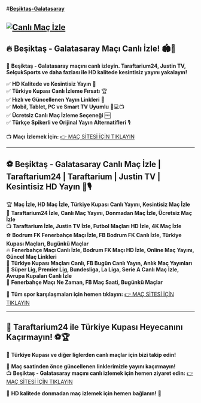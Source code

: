 #**[Beşiktaş-Galatasaray](https://hdmac-bjjsgc-com.cdn.ampproject.org/c/s/hdmac.bjjsgc.com/amp)** 


<a href="http://www.bjjsgc.com/2025/03/bodrum-fk-fenerbahce-maci-canli-izle-28-mart-2025.html/" rel="nofollow"><img src="https://raw.githubusercontent.com/trftar433/trftar433/refs/heads/main/BODRUMSOR%20-%20FENERBAHE%20CANLI%20%C4%B0ZLE%20(1).png" alt="Canlı Maç İzle" data-canonical-src="[https://raw.githubusercontent.com/trftar433/trftar433/refs/heads/main/BODRUMSOR%20-%20FENERBAHE%20CANLI%20%C4%B0ZLE%20(1).png)" style="max-width: 100%;"></a>
---

## 🔥 **Beşiktaş - Galatasaray Maçı Canlı İzle!** 🏟️📡

📌 **Beşiktaş - Galatasaray maçını canlı izleyin. Taraftarium24, Justin TV, SelçukSports ve daha fazlası ile HD kalitede kesintisiz yayını yakalayın!**

✅ **HD Kalitede ve Kesintisiz Yayın** 🎥  
✅ **Türkiye Kupası Canlı İzleme Fırsatı** 🏆  
✅ **Hızlı ve Güncellenen Yayın Linkleri** 🔄  
✅ **Mobil, Tablet, PC ve Smart TV Uyumlu** 📱💻📺  
✅ **Ücretsiz Canlı Maç İzleme Seçeneği** 🆓  
✅ **Türkçe Spikerli ve Orijinal Yayın Alternatifleri** 🎙️  

📺 **Maçı İzlemek İçin:** [👉 MAÇ SİTESİ İÇİN TIKLAYIN](https://www.bjjsgc.com/)

---

## ⚽ **Beşiktaş - Galatasaray Canlı Maç İzle | Taraftarium24 | Taraftarium | Justin TV | Kesintisiz HD Yayın** 📡🎙️

🏆 **Maç İzle, HD Maç İzle, Türkiye Kupası Canlı Yayını, Kesintisiz Maç İzle**  
📡 **Taraftarium24 İzle, Canlı Maç Yayını, Donmadan Maç İzle, Ücretsiz Maç İzle**  
📺 **Taraftarium İzle, Justin TV İzle, Futbol Maçları HD İzle, 4K Maç İzle**  
⚽ **Bodrum FK Fenerbahçe Maçı İzle, FB Bodrum FK Canlı İzle, Türkiye Kupası Maçları, Bugünkü Maçlar**  
🔥 **Fenerbahçe Maçı Canlı İzle, Bodrum FK Maçı HD İzle, Online Maç Yayını, Güncel Maç Linkleri**  
🏅 **Türkiye Kupası Maçları Canlı, FB Bugün Canlı Yayın, Anlık Maç Yayınları**  
📌 **Süper Lig, Premier Lig, Bundesliga, La Liga, Serie A Canlı Maç İzle, Avrupa Kupaları Canlı İzle**  
🎯 **Fenerbahçe Maçı Ne Zaman, FB Maç Saati, Bugünkü Maçlar**  

📌 **Tüm spor karşılaşmaları için hemen tıklayın:** [👉 MAÇ SİTESİ İÇİN TIKLAYIN](https://hdmac-bjjsgc-com.cdn.ampproject.org/c/s/hdmac.bjjsgc.com/amp)

---

## 🚀 **Taraftarium24 ile Türkiye Kupası Heyecanını Kaçırmayın!** ⚽🏆

🏅 **Türkiye Kupası ve diğer liglerden canlı maçlar için bizi takip edin!**

📢 **Maç saatinden önce güncellenen linklerimizle yayını kaçırmayın!**  
📺 **Beşiktaş - Galatasaray maçını canlı izlemek için hemen ziyaret edin:** [👉 MAÇ SİTESİ İÇİN TIKLAYIN](https://hdmac-bjjsgc-com.cdn.ampproject.org/c/s/hdmac.bjjsgc.com/amp)  

🌟 **HD kalitede donmadan maç izlemek için hemen bağlanın!** 🎉
